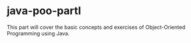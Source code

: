 # java-poo-partI
This part will cover the basic concepts and exercises of Object-Oriented Programming using Java.
